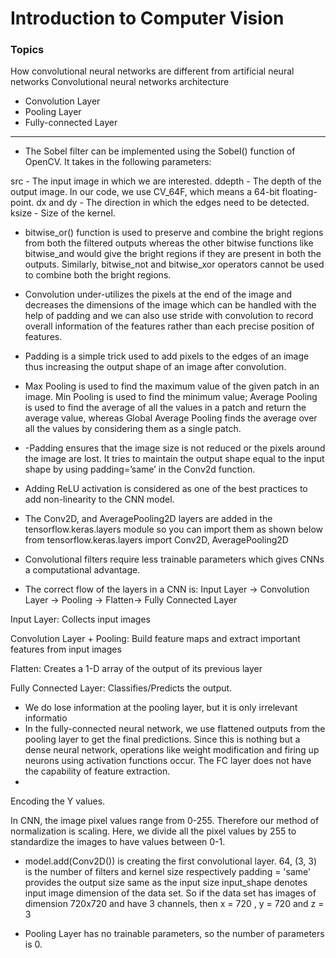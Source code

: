 # Introduction to  Computer Vision
### Topics
How convolutional neural networks are different from artificial neural networks
Convolutional neural networks architecture
- Convolution Layer
- Pooling Layer
- Fully-connected Layer
---


- The Sobel filter can be implemented using the Sobel() function of OpenCV. It takes in the following parameters:

src - The input image in which we are interested.
ddepth - The depth of the output image. In our code, we use CV_64F, which means a 64-bit floating-point.
dx and dy - The direction in which the edges need to be detected.
ksize - Size of the kernel.

- bitwise_or() function is used to preserve and combine the bright regions from both the filtered outputs whereas the other bitwise functions like bitwise_and would give the bright regions if they are present in both the outputs. Similarly, bitwise_not and bitwise_xor operators cannot be used to combine both the bright regions.

- Convolution under-utilizes the pixels at the end of the image and decreases the dimensions of the image which can be handled with the help of padding and we can also use stride with convolution to record overall information of the features rather than each precise position of features.
- Padding is a simple trick used to add pixels to the edges of an image thus increasing the output shape of an image after convolution.
- Max Pooling is used to find the maximum value of the given patch in an image. Min Pooling is used to find the minimum value; Average Pooling is used to find the average of all the values in a patch and return the average value, whereas Global Average Pooling finds the average over all the values by considering them as a single patch.
- -Padding ensures that the image size is not reduced or the pixels around the image are lost. It tries to maintain the output shape equal to the input shape by using padding=’same’ in the Conv2d function.
- Adding ReLU activation is considered as one of the best practices to add non-linearity to the CNN model.
- The Conv2D, and AveragePooling2D layers are added in the tensorflow.keras.layers module so you can import them as shown below
from tensorflow.keras.layers import Conv2D, AveragePooling2D 
- Convolutional filters require less trainable parameters which gives CNNs a computational advantage.
- The correct flow of the layers in a CNN is: Input Layer -> Convolution Layer -> Pooling -> Flatten-> Fully Connected Layer 

Input Layer: Collects input images

Convolution Layer + Pooling: Build feature maps and extract important features from input images

Flatten: Creates a 1-D array of the output of its previous layer

Fully Connected Layer: Classifies/Predicts the output.
- We do lose information at the pooling layer, but it is only irrelevant informatio
- In the fully-connected neural network, we use flattened outputs from the pooling layer to get the final predictions. Since this is nothing but a dense neural network, operations like weight modification and firing up neurons using activation functions occur. The FC layer does not have the capability of feature extraction.
- 
Encoding the Y values.

In CNN, the image pixel values range from 0-255. Therefore our method of normalization is scaling. Here, we divide all the pixel values by 255 to standardize the images to have values between 0-1.
- model.add(Conv2D()) is creating the first convolutional layer.
64, (3, 3) is the number of filters and kernel size respectively
padding = 'same' provides the output size same as the input size
input_shape denotes input image dimension of the data set. So if the data set has images of dimension 720x720 and have 3 channels, then x = 720 , y = 720 and z = 3

- Pooling Layer has no trainable parameters, so the number of parameters is 0.